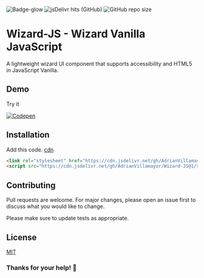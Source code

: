
![Badge-glow](https://img.shields.io/badge/WizardJS-v.1.1-blue?style=flat-square) ![jsDelivr hits (GitHub)](https://data.jsdelivr.com/v1/package/gh/AdrianVillamayor/Wizard-JS/badge) ![GitHub repo size](https://img.shields.io/github/repo-size/AdrianVillamayor/Wizard-JS?style=flat-square)
# Wizard-JS - Wizard Vanilla JavaScript

A lightweight wizard UI component that supports accessibility and HTML5 in JavaScript Vanilla.


## Demo
Try it 


[![Codepen](https://user-images.githubusercontent.com/29653964/116972608-8f6bca80-acbb-11eb-98c1-8a3b19705de1.png)](https://codepen.io/adrianvillamayor/pen/VwWPVME)


## Installation 
Add this code. [cdn](https://www.jsdelivr.com/package/gh/AdrianVillamayor/Wizard-JS)

```html
<link rel="stylesheet" href="https://cdn.jsdelivr.net/gh/AdrianVillamayor/Wizard-JS@1/styles/css/main.css">
<script src="https://cdn.jsdelivr.net/gh/AdrianVillamayor/Wizard-JS@1/src/wizard.min.js"></script>
```


## Contributing
Pull requests are welcome. For major changes, please open an issue first to discuss what you would like to change.

Please make sure to update tests as appropriate.

## License
[MIT](https://github.com/AdrianVillamayor/Wizard-JS/blob/main/LICENSE)

### Thanks for your help! 🎉
